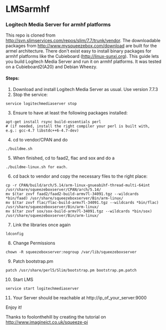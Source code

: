 # LMSarmhf

### Logitech Media Server for armhf platforms

This repo is cloned from http://svn.slimservices.com/repos/slim/7.7/trunk/vendor. 
The downloadable packages from http://www.mysqueezebox.com/download are built for the armel architecture. 
There don't exist easy to install binary packages for armhf platforms like the Cubieboard (http://linux-sunxi.org). 
This guide lets you build Logitech Media Server and run it on armhf platforms. It was tested on a Cubieboard2(A20) and Debian Wheezy.

#### Steps:

1. Download and install Logitech Media Server as usual. Use version 7.7.3
2. Stop the service:

```
service logitechmediaserver stop
```
3. Ensure to have at least the following packages installed:

```
apt-get install rsync build-essentials perl     
# (if needed, install the right compiler your perl is built with, e.g.: gcc-4.7 libstdc++6-4.7-dev)
```
4. cd to vendor/CPAN and do

```
./buildme.sh
```
5. When finished, cd to faad2, flac and sox and do a

```
./buildme-linux.sh for each.
```
6. cd back to vendor and copy the necessary files to the right place:

```
cp -r CPAN/build/arch/5.14/arm-linux-gnueabihf-thread-multi-64int /usr/share/squeezeboxserver/CPAN/arch/5.14/     
mv $(tar zxvf faad2/faad2-build-armv7l-34091.tgz --wildcards *bin/faad) /usr/share/squeezeboxserver/Bin/arm-linux/     
mv $(tar zxvf flac/flac-build-armv7l-34091.tgz --wildcards *bin/flac) /usr/share/squeezeboxserver/Bin/arm-linux/     
mv $(tar zxvf sox/sox-build-armv7l-34091.tgz --wildcards *bin/sox) /usr/share/squeezeboxserver/Bin/arm-linux/     
```
7. Link the libraries once again

```
ldconfig
```
8. Change Permissions

```
chown -R squeezeboxserver:nogroup /var/lib/squeezeboxserver
```
9. Patch bootstrap.pm

```
patch /usr/share/perl5/Slim/bootstrap.pm bootstrap.pm.patch
```
10. Start LMS

```
service start logitechmediaserver
```
11. Your Server should be reachable at http://ip_of_your_server:9000

Enjoy it!

Thanks to foolonthehill by creating the tutorial on http://www.imagineict.co.uk/squeeze-pi
